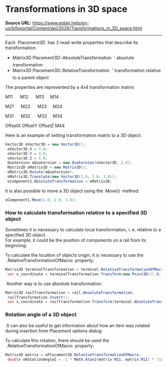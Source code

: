 # Transformations in 3D space

**Source URL:** https://www.eplan.help/en-us/Infoportal/Content/api/2026/Transformations_in_3D_space.html

---

Each  Placement3D  has 2 read-write properties that describe its transformation:

- Matrix3D Placement3D::AbsoluteTransformation  ' absolute transformation
- Matrix3D Placement3D::RelativeTransformation  ' transformation relative to a parent object

The properties are represented by a 4x4 transformation matrix:

M11      M12      M13     M14

M21      M22      M23     M24

M31      M32      M33     M34

OffsetX OffsetY OffsetZ M44

Here is an example of setting transformation matrix to a 3D object:

```csharp
Vector3D oVector3D = new Vector3D();
 oVector3D.X = 3.0;
 oVector3D.Y = 4.0;
 oVector3D.Z = 5.0;
 Quaternion oQuaternion = new Quaternion(oVector3D, 2.0);
 Matrix3D oMatrix3D = new Matrix3D();
 oMatrix3D.Rotate(oQuaternion);
 oMatrix3D.Translate(new Vector3D(1.0, 2.0, 3.0));
 oComponent1.AbsoluteTransformation = oMatrix3D;
```

It is also possible to move a 3D object using the  Move()  method:

```csharp
oComponent1.Move(1.0, 2.0, 3.0);
```

### How to calculate transformation relative to a specified 3D object

Sometimes it is necessary to calculate local transformation, i. e. relative to a specified 3D object.  
For example, it could be the position of components on a rail from its beginning:

To calculate the location of objects origin, it is necessary to use the  .RelativeTransformationOfMacro  property:

```csharp
Matrix3D terminalTransformation = terminal.RelativeTransformationOfMacro;
 var x_coordinate = terminalTransformation.Transform(new Point3D()).X;
```

 Another way is to use absolute transformation:

```csharp
Matrix3D railTransformation = rail.AbsoluteTransformation;
 railTransformation.Invert();
 var x_coordinate = railTransformation.Transform(terminal.AbsoluteTransformation.Transform(new Point3D()))).X;
```

### Rotation angle of a 3D object

 It can also be useful to get information about how an item was rotated during insertion from Placement options dialog:

To calculate this rotation, there should be used the  .RelativeTransformationOfMacro  property:

```csharp
Matrix3D matrix = oPlacement3D.RelativeTransformationOfMacro;
 double oRotationAngleZ = -1 * Math.Atan2(matrix.M21, matrix.M11) * (180.0 / Math.PI);
```
